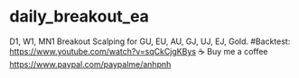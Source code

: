 # daily_breakout_ea
D1, W1, MN1 Breakout Scalping for GU, EU, AU, GJ, UJ, EJ, Gold.
#Backtest:
https://www.youtube.com/watch?v=sqCkCjgKBys
☕ Buy me a coffee
https://www.paypal.com/paypalme/anhpnh
